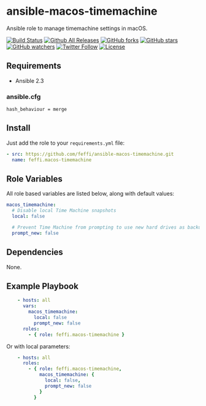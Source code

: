 # ansible-macos-timemachine
Ansible role to manage timemachine settings in macOS.

[![Build Status](https://img.shields.io/travis/feffi/ansible-macos-timemachine.svg)](https://travis-ci.org/feffi/ansible-macos-timemachine) [![Github All Releases](https://img.shields.io/github/downloads/feffi/ansible-macos-timemachine/total.svg)](https://github.com/feffi/ansible-macos-timemachine) [![GitHub forks](https://img.shields.io/github/forks/feffi/ansible-macos-timemachine.svg?style=social&label=Fork)](https://github.com/feffi/ansible-macos-timemachine) [![GitHub stars](https://img.shields.io/github/stars/feffi/ansible-macos-timemachine.svg?style=social&label=Star)](https://github.com/feffi/ansible-macos-timemachine) [![GitHub watchers](https://img.shields.io/github/watchers/feffi/ansible-macos-timemachine.svg?style=social&label=Watch)](https://github.com/feffi/ansible-macos-timemachine) [![Twitter Follow](https://img.shields.io/twitter/follow/feffi1.svg?style=social&label=Follow)](https://twitter.com/feffi1) [![License](http://img.shields.io/:license-mit-blue.svg)](https://github.com/feffi/ansible-macos-timemachine/blob/master/LICENSE)

## Requirements
- Ansible 2.3

### ansible.cfg
```
hash_behaviour = merge
```

## Install
Just add the role to your ``requirements.yml`` file:
```yaml
- src: https://github.com/feffi/ansible-macos-timemachine.git
  name: feffi.macos-timemachine
```

## Role Variables
All role based variables are listed below, along with default values:

```yaml
macos_timemachine:
  # Disable local Time Machine snapshots
  local: false

  # Prevent Time Machine from prompting to use new hard drives as backup volume
  prompt_new: false
```

## Dependencies
None.

## Example Playbook

```yaml
    - hosts: all
      vars:
        macos_timemachine:
          local: false
          prompt_new: false
      roles:
        - { role: feffi.macos-timemachine }
```
Or with local parameters:

```yaml
    - hosts: all
      roles:
        - { role: feffi.macos-timemachine,
            macos_timemachine: {
              local: false,
              prompt_new: false
            }
          }
```
